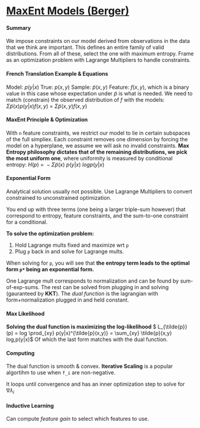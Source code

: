 # [MaxEnt Models (Berger)](https://www.cs.cmu.edu/afs/cs/user/aberger/www/html/tutorial/tutorial.html)
#### Summary
We impose constraints on our model derived from observations in the data that we think are important. This defines an entire family of valid distributions. From all of these, select the one with maximum entropy. Frame as an optimization problem with Lagrange Multipliers to handle constraints.

#### French Translation Example & Equations
Model: $p(y | x)$
True: $p(x,y)$
Sample: $\tilde{p}(x,y)$
Feature: $f(x,y)$, which is a binary value in this case whose expectation under $\tilde{p}$ is what is needed.
We need to match (constrain) the observed distribution of $f$ with the models:
 $\Sigma \tilde{p}(x) p(y|x) f(x,y)\ =\ \Sigma \tilde{p}(x,y) f(x,y)$

#### MaxEnt Principle & Optimization
With `n` feature constraints, we restrict our model to lie in certain subspaces of the full simpliex. Each constraint removes one dimension by forcing the model on a hyperplane, we assume we will ask no invalid constraints.
**Max Entropy philosophy dictates that of the remaining distributions, we pick the most uniform one**, where uniformity is measured by conditional entropy: $H(p)\ =\ -\Sigma \tilde{p}(x)\ p(y|x)\ log p(y|x)$

#### Exponential Form
Analytical solution usually not possible. Use Lagrange Multipliers to convert constrained to unconstrained optimization.

You end up with three terms (one being a larger triple-sum however) that correspond to entropy, feature constraints, and the sum-to-one constraint for a conditional.

**To solve the optimization problem:**
  1. Hold Lagrange mults fixed and maximize wrt `p`
  2. Plug `p` back in and solve for Lagrange mults.

When solving for `p`, you will see that **the entropy term leads to the optimal form `p*` being an exponential form.**

One Lagrange mult corresponds to normalization and can be found by sum-of-exp-sums. The rest can be solved from plugging in and solving (gauranteed by **KKT**). The *dual function* is the lagrangian with form+normalization plugged in and held constant. 

#### Max Likelihood
__Solving the dual function is maximizing the log-likelihood__
$ L_{\tilde{p}}(p) = log \prod_{xy} p(y|x)^{\tilde{p}(x,y)} = \sum_{xy} \tilde{p}(x,y) log\,p(y|x)$
Of which the last form matches with the dual function.

#### Computing
The dual function is smooth & convex.
**Iterative Scaling** is a popular algortihm to use when `f_i` are non-negative.

It loops until convergence and has an inner optimization step to solve for $\nabla \lambda_i$

#### Inductive Learning
Can compute *feature gain* to select which features to use.
